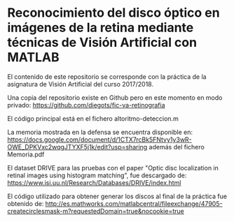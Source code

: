 # Reconocimiento del disco óptico en imágenes de la retina mediante técnicas de Visión Artificial con MATLAB

El contenido de este repositorio se corresponde con la práctica de la 
asignatura de Visión Artificial del curso 2017/2018. 

Una copia del repositorio existe en Github pero en este momento en 
modo privado:
https://github.com/diegots/fic-va-retinografia

El código principal está en el fichero altoritmo-deteccion.m

La memoria mostrada en la defensa se encuentra disponible en:
https://docs.google.com/document/d/1CTX7rcBk5FNtvy1y3wR-OWE_DPKVxc2wqgJTYXF5j1k/edit?usp=sharing
además del fichero Memoria.pdf

El dataset DRIVE para las pruebas con el paper "Optic disc localization in 
retinal images using histogram matching", fue descargado de:
https://www.isi.uu.nl/Research/Databases/DRIVE/index.html

El código utilizado para obtener generar los díscos al final de la 
práctica fue obtenido de:
http://es.mathworks.com/matlabcentral/fileexchange/47905-createcirclesmask-m?requestedDomain=true&nocookie=true
